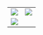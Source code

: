 <table>
  <tr>
    <td>
      <img src="https://github-readme-stats.vercel.app/api?username=fjx13038033078&theme=rose&show_icons=true" />
    </td>
    <td>
      <img src="https://github-readme-stats.vercel.app/api/top-langs/?username=fjx13038033078&exclude_repo=github-readme-stats,anuraghazra.github.io" />
    </td>
  </tr>
  <tr>
    <td colspan="2">
      <img src="https://github-readme-stats.vercel.app/api/pin/?username=fjx13038033078&repo=ruoyi-CERS&theme=ambient_gradient" />
    </td>
  </tr>
</table>

